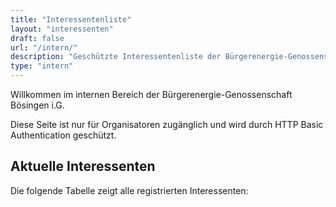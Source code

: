 ```yaml
---
title: "Interessentenliste"
layout: "interessenten"
draft: false
url: "/intern/"
description: "Geschützte Interessentenliste der Bürgerenergie-Genossenschaft Bösingen"
type: "intern"
---
```


Willkommen im internen Bereich der Bürgerenergie-Genossenschaft Bösingen i.G.

Diese Seite ist nur für Organisatoren zugänglich und wird durch HTTP Basic Authentication geschützt.

## Aktuelle Interessenten

Die folgende Tabelle zeigt alle registrierten Interessenten:
